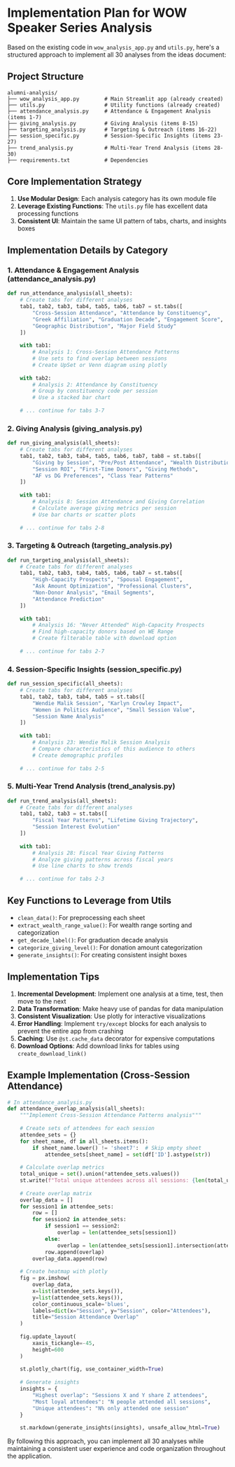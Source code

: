 
# Implementation Plan for WOW Speaker Series Analysis

Based on the existing code in `wow_analysis_app.py` and `utils.py`, here's a structured approach to implement all 30 analyses from the ideas document:

## Project Structure

```
alumni-analysis/
├── wow_analysis_app.py        # Main Streamlit app (already created)
├── utils.py                   # Utility functions (already created)
├── attendance_analysis.py     # Attendance & Engagement Analysis (items 1-7)
├── giving_analysis.py         # Giving Analysis (items 8-15)
├── targeting_analysis.py      # Targeting & Outreach (items 16-22)
├── session_specific.py        # Session-Specific Insights (items 23-27)
├── trend_analysis.py          # Multi-Year Trend Analysis (items 28-30)
├── requirements.txt           # Dependencies
```

## Core Implementation Strategy

1. **Use Modular Design**: Each analysis category has its own module file
2. **Leverage Existing Functions**: The `utils.py` file has excellent data processing functions
3. **Consistent UI**: Maintain the same UI pattern of tabs, charts, and insights boxes

## Implementation Details by Category

### 1. Attendance & Engagement Analysis (attendance_analysis.py)

```python
def run_attendance_analysis(all_sheets):
    # Create tabs for different analyses
    tab1, tab2, tab3, tab4, tab5, tab6, tab7 = st.tabs([
        "Cross-Session Attendance", "Attendance by Constituency", 
        "Greek Affiliation", "Graduation Decade", "Engagement Score",
        "Geographic Distribution", "Major Field Study"
    ])
    
    with tab1:
        # Analysis 1: Cross-Session Attendance Patterns
        # Use sets to find overlap between sessions
        # Create UpSet or Venn diagram using plotly
    
    with tab2:
        # Analysis 2: Attendance by Constituency
        # Group by constituency code per session
        # Use a stacked bar chart
    
    # ... continue for tabs 3-7
```

### 2. Giving Analysis (giving_analysis.py)

```python
def run_giving_analysis(all_sheets):
    # Create tabs for different analyses
    tab1, tab2, tab3, tab4, tab5, tab6, tab7, tab8 = st.tabs([
        "Giving by Session", "Pre/Post Attendance", "Wealth Distribution",
        "Session ROI", "First-Time Donors", "Giving Methods",
        "AF vs DG Preferences", "Class Year Patterns"
    ])
    
    with tab1:
        # Analysis 8: Session Attendance and Giving Correlation
        # Calculate average giving metrics per session
        # Use bar charts or scatter plots
    
    # ... continue for tabs 2-8
```

### 3. Targeting & Outreach (targeting_analysis.py)

```python
def run_targeting_analysis(all_sheets):
    # Create tabs for different analyses
    tab1, tab2, tab3, tab4, tab5, tab6, tab7 = st.tabs([
        "High-Capacity Prospects", "Spousal Engagement",
        "Ask Amount Optimization", "Professional Clusters",
        "Non-Donor Analysis", "Email Segments", 
        "Attendance Prediction"
    ])
    
    with tab1:
        # Analysis 16: "Never Attended" High-Capacity Prospects
        # Find high-capacity donors based on WE Range
        # Create filterable table with download option
    
    # ... continue for tabs 2-7
```

### 4. Session-Specific Insights (session_specific.py)

```python
def run_session_specific(all_sheets):
    # Create tabs for different analyses
    tab1, tab2, tab3, tab4, tab5 = st.tabs([
        "Wendie Malik Session", "Karlyn Crowley Impact",
        "Women in Politics Audience", "Small Session Value",
        "Session Name Analysis"
    ])
    
    with tab1:
        # Analysis 23: Wendie Malik Session Analysis
        # Compare characteristics of this audience to others
        # Create demographic profiles
    
    # ... continue for tabs 2-5
```

### 5. Multi-Year Trend Analysis (trend_analysis.py)

```python
def run_trend_analysis(all_sheets):
    # Create tabs for different analyses
    tab1, tab2, tab3 = st.tabs([
        "Fiscal Year Patterns", "Lifetime Giving Trajectory",
        "Session Interest Evolution"
    ])
    
    with tab1:
        # Analysis 28: Fiscal Year Giving Patterns
        # Analyze giving patterns across fiscal years
        # Use line charts to show trends
    
    # ... continue for tabs 2-3
```

## Key Functions to Leverage from Utils

- `clean_data()`: For preprocessing each sheet
- `extract_wealth_range_value()`: For wealth range sorting and categorization
- `get_decade_label()`: For graduation decade analysis
- `categorize_giving_level()`: For donation amount categorization
- `generate_insights()`: For creating consistent insight boxes

## Implementation Tips

1. **Incremental Development**: Implement one analysis at a time, test, then move to the next
2. **Data Transformation**: Make heavy use of pandas for data manipulation
3. **Consistent Visualization**: Use plotly for interactive visualizations
4. **Error Handling**: Implement `try/except` blocks for each analysis to prevent the entire app from crashing
5. **Caching**: Use `@st.cache_data` decorator for expensive computations
6. **Download Options**: Add download links for tables using `create_download_link()`

## Example Implementation (Cross-Session Attendance)

```python
# In attendance_analysis.py
def attendance_overlap_analysis(all_sheets):
    """Implement Cross-Session Attendance Patterns analysis"""
    
    # Create sets of attendees for each session
    attendee_sets = {}
    for sheet_name, df in all_sheets.items():
        if sheet_name.lower() != 'sheet7':  # Skip empty sheet
            attendee_sets[sheet_name] = set(df['ID'].astype(str))
    
    # Calculate overlap metrics
    total_unique = set().union(*attendee_sets.values())
    st.write(f"Total unique attendees across all sessions: {len(total_unique)}")
    
    # Create overlap matrix
    overlap_data = []
    for session1 in attendee_sets:
        row = []
        for session2 in attendee_sets:
            if session1 == session2:
                overlap = len(attendee_sets[session1])
            else:
                overlap = len(attendee_sets[session1].intersection(attendee_sets[session2]))
            row.append(overlap)
        overlap_data.append(row)
    
    # Create heatmap with plotly
    fig = px.imshow(
        overlap_data,
        x=list(attendee_sets.keys()),
        y=list(attendee_sets.keys()),
        color_continuous_scale='blues',
        labels=dict(x="Session", y="Session", color="Attendees"),
        title="Session Attendance Overlap"
    )
    
    fig.update_layout(
        xaxis_tickangle=-45,
        height=600
    )
    
    st.plotly_chart(fig, use_container_width=True)
    
    # Generate insights
    insights = {
        "Highest overlap": "Sessions X and Y share Z attendees",
        "Most loyal attendees": "N people attended all sessions",
        "Unique attendees": "N% only attended one session"
    }
    
    st.markdown(generate_insights(insights), unsafe_allow_html=True)
```

By following this approach, you can implement all 30 analyses while maintaining a consistent user experience and code organization throughout the application.
